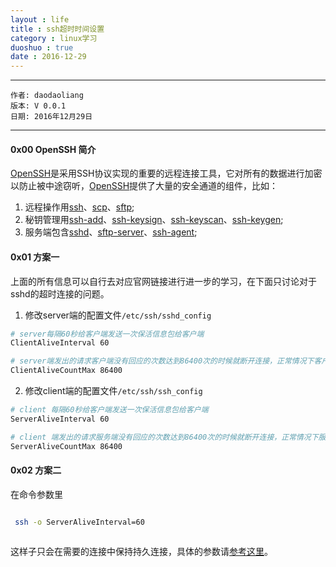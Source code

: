```yaml
---
layout : life
title : ssh超时时间设置
category : linux学习
duoshuo : true
date : 2016-12-29
---
```



******

	作者: daodaoliang
	版本: V 0.0.1
	日期: 2016年12月29日

<!-- more -->

*******

#### 0x00 OpenSSH 简介

[OpenSSH][1]是采用SSH协议实现的重要的远程连接工具，它对所有的数据进行加密以防止被中途窃听，[OpenSSH][1]提供了大量的安全通道的组件，比如：

1. 远程操作用[ssh][3]、[scp][4]、[sftp][5];
2. 秘钥管理用[ssh-add][6]、[ssh-keysign][7]、[ssh-keyscan][8]、[ssh-keygen][9];
3. 服务端包含[sshd][10]、[sftp-server][11]、[ssh-agent][12];

#### 0x01 方案一

上面的所有信息可以自行去对应官网链接进行进一步的学习，在下面只讨论对于sshd的超时连接的问题。


1. 修改server端的配置文件`/etc/ssh/sshd_config`

```sh
# server每隔60秒给客户端发送一次保活信息包给客户端
ClientAliveInterval 60

# server端发出的请求客户端没有回应的次数达到86400次的时候就断开连接，正常情况下客户端都会相应
ClientAliveCountMax 86400
```

2. 修改client端的配置文件`/etc/ssh/ssh_config`

```sh
# client 每隔60秒给客户端发送一次保活信息包给客户端
ServerAliveInterval 60

# client 端发出的请求服务端没有回应的次数达到86400次的时候就断开连接，正常情况下服务端都会相应
ServerAliveCountMax 86400
```

#### 0x02 方案二

在命令参数里

```sh

 ssh -o ServerAliveInterval=60 
 
```

这样子只会在需要的连接中保持持久连接，具体的参数请[参考这里][2]。


[1]:http://www.openssh.com/
[2]:http://man.openbsd.org/sshd_config.5
[3]:http://man.openbsd.org/?query=ssh&sektion=1
[4]:http://man.openbsd.org/?query=scp&sektion=1
[5]:http://man.openbsd.org/?query=sftp&sektion=1
[6]:http://man.openbsd.org/?query=ssh-add&sektion=1
[7]:http://man.openbsd.org/?query=ssh-keysign&sektion=8
[8]:http://man.openbsd.org/?query=ssh-keyscan&sektion=1
[9]:http://man.openbsd.org/?query=ssh-keygen&sektion=1
[10]:http://man.openbsd.org/?query=sshd&sektion=8
[11]:http://man.openbsd.org/?query=sftp-server&sektion=8
[12]:http://man.openbsd.org/?query=ssh-agent&sektion=1
